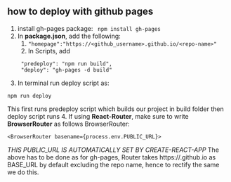 ## how to deploy with github pages

1. install gh-pages package: ``` npm install gh-pages```
2. In **package.json**, add the following:
   1. ``` "homepage":"https://<github_username>.github.io/<repo-name>" ```
   2. In Scripts, add 
   ``` 
    "predeploy": "npm run build",
    "deploy": "gh-pages -d build"
   
   ```
3. In terminal run deploy script as: 
``` 
npm run deploy 
``` 
This first runs predeploy script which builds our project in build folder then deploy script runs
4. If using **React-Router**, make sure to write **BrowserRouter** as follows BrowserRouter:
```
<BrowserRouter basename={process.env.PUBLIC_URL}>
```
*THIS PUBLIC_URL IS AUTOMATICALLY SET BY CREATE-REACT-APP*
The above has to be done as for gh-pages, Router takes https://<username>.github.io as BASE_URL by default excluding the repo name, hence to rectify the same we do this.
